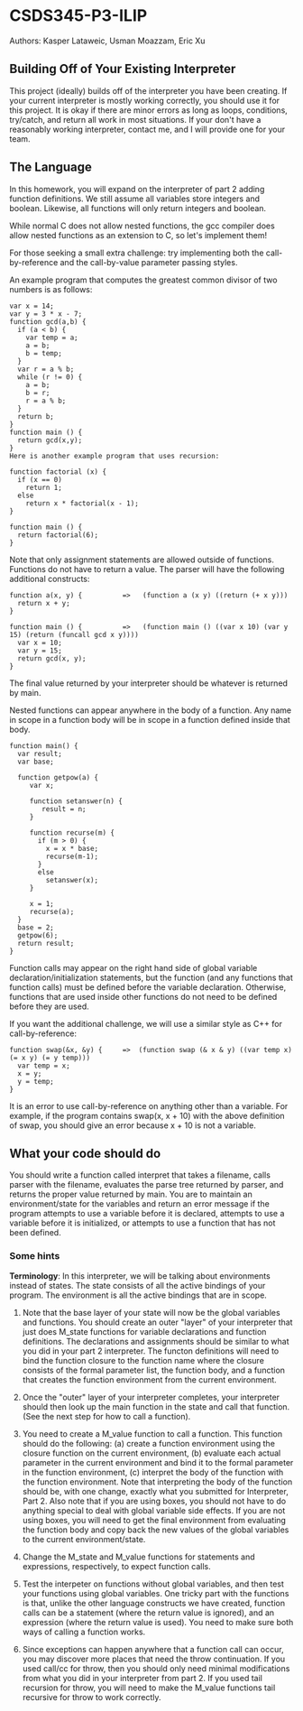 # CSDS345-P3-ILIP

Authors: Kasper Lataweic, Usman Moazzam, Eric Xu

## Building Off of Your Existing Interpreter

This project (ideally) builds off of the interpreter you have been creating.  If your current interpreter is mostly working correctly, you should use it for this project.  It is okay if there are minor errors as long as loops, conditions, try/catch, and return all work in most situations.  If your don't have a reasonably working interpreter, contact me, and I will provide one for your team.

## The Language

In this homework, you will expand on the interpreter of part 2 adding function definitions. We still assume all variables store integers and boolean. Likewise, all functions will only return integers and boolean.

While normal C does not allow nested functions, the gcc compiler does allow nested functions as an extension to C, so let's implement them!

For those seeking a small extra challenge: try implementing both the call-by-reference and the call-by-value parameter passing styles.

An example program that computes the greatest common divisor of two numbers is as follows:

```
var x = 14;
var y = 3 * x - 7;
function gcd(a,b) {
  if (a < b) {
    var temp = a;
    a = b;
    b = temp;
  }
  var r = a % b;
  while (r != 0) {
    a = b;
    b = r;
    r = a % b;
  }
  return b;
}
function main () {
  return gcd(x,y);
}
Here is another example program that uses recursion:

function factorial (x) {
  if (x == 0)
    return 1;
  else
    return x * factorial(x - 1);
}

function main () {
  return factorial(6);
}
```

Note that only assignment statements are allowed outside of functions. Functions do not have to return a value. The parser will have the following additional constructs:

```
function a(x, y) {          =>   (function a (x y) ((return (+ x y)))
  return x + y;
}

function main () {          =>   (function main () ((var x 10) (var y 15) (return (funcall gcd x y))))
  var x = 10;
  var y = 15;
  return gcd(x, y);
}
```

The final value returned by your interpreter should be whatever is returned by main.

Nested functions can appear anywhere in the body of a function. Any name in scope in a function body will be in scope in a function defined inside that body.

```
function main() {
  var result;
  var base;

  function getpow(a) {
     var x;

     function setanswer(n) {
        result = n;
     }

     function recurse(m) {
       if (m > 0) {
         x = x * base;
         recurse(m-1);
       }
       else
         setanswer(x);
     }

     x = 1;
     recurse(a);
  }
  base = 2;
  getpow(6);
  return result;
}
```

Function calls may appear on the right hand side of global variable declaration/initialization statements, but the function (and any functions that function calls) must be defined before the variable declaration. Otherwise, functions that are used inside other functions do not need to be defined before they are used.

If you want the additional challenge, we will use a similar style as C++ for call-by-reference:

```
function swap(&x, &y) {     =>  (function swap (& x & y) ((var temp x) (= x y) (= y temp)))
  var temp = x;
  x = y;
  y = temp;
}
```

It is an error to use call-by-reference on anything other than a variable. For example, if the program contains swap(x, x + 10) with the above definition of swap, you should give an error because x + 10 is not a variable.

## What your code should do

You should write a function called interpret that takes a filename, calls parser with the filename, evaluates the parse tree returned by parser, and returns the proper value returned by main. You are to maintain an environment/state for the variables and return an error message if the program attempts to use a variable before it is declared, attempts to use a variable before it is initialized, or attempts to use a function that has not been defined.

### Some hints

**Terminology**: In this interpreter, we will be talking about environments instead of states. The state consists of all the active bindings of your program. The environment is all the active bindings that are in scope.

1. Note that the base layer of your state will now be the global variables and functions. You should create an outer "layer" of your interpreter that just does M_state functions for variable declarations and function definitions. The declarations and assignments should be similar to what you did in your part 2 interpreter. The functon definitions will need to bind the function closure to the function name where the closure consists of the formal parameter list, the function body, and a function that creates the function environment from the current environment.

2. Once the "outer" layer of your interpreter completes, your interpreter should then look up the main function in the state and call that function. (See the next step for how to call a function).

3. You need to create a M_value function to call a function. This function should do the following: (a) create a function environment using the closure function on the current environment, (b) evaluate each actual parameter in the current environment and bind it to the formal parameter in the function environment, (c) interpret the body of the function with the function environment. Note that interpreting the body of the function should be, with one change, exactly what you submitted for Interpreter, Part 2. Also note that if you are using boxes, you should not have to do anything special to deal with global variable side effects. If you are not using boxes, you will need to get the final environment from evaluating the function body and copy back the new values of the global variables to the current environment/state.

4. Change the M_state and M_value functions for statements and expressions, respectively, to expect function calls.

5. Test the interpeter on functions without global variables, and then test your functions using global variables. One tricky part with the functions is that, unlike the other language constructs we have created, function calls can be a statement (where the return value is ignored), and an expression (where the return value is used). You need to make sure both ways of calling a function works.

6. Since exceptions can happen anywhere that a function call can occur, you may discover more places that need the throw continuation. If you used call/cc for throw, then you should only need minimal modifications from what you did in your interpreter from part 2. If you used tail recursion for throw, you will need to make the M_value functions tail recursive for throw to work correctly.
